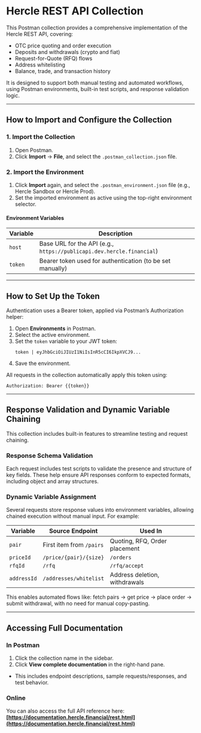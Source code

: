 # Hercle REST API Collection

This Postman collection provides a comprehensive implementation of the Hercle REST API, covering:

- OTC price quoting and order execution  
- Deposits and withdrawals (crypto and fiat)  
- Request-for-Quote (RFQ) flows  
- Address whitelisting  
- Balance, trade, and transaction history

It is designed to support both manual testing and automated workflows, using Postman environments, built-in test scripts, and response validation logic.

---

## How to Import and Configure the Collection

### 1. Import the Collection
1. Open Postman.
2. Click **Import** → **File**, and select the `.postman_collection.json` file.

### 2. Import the Environment
1. Click **Import** again, and select the `.postman_environment.json` file (e.g., Hercle Sandbox or Hercle Prod).
2. Set the imported environment as active using the top-right environment selector.

#### Environment Variables

| Variable | Description                                                       |
|----------|-------------------------------------------------------------------|
| `host`   | Base URL for the API (e.g., `https://publicapi.dev.hercle.financial`) |
| `token`  | Bearer token used for authentication (to be set manually)         |

---

## How to Set Up the Token

Authentication uses a Bearer token, applied via Postman’s Authorization helper:

1. Open **Environments** in Postman.
2. Select the active environment.
3. Set the `token` variable to your JWT token:
   ```
   token | eyJhbGciOiJIUzI1NiIsInR5cCI6IkpXVCJ9...
   ```
4. Save the environment.

All requests in the collection automatically apply this token using:
```
Authorization: Bearer {{token}}
```

---

## Response Validation and Dynamic Variable Chaining

This collection includes built-in features to streamline testing and request chaining.

### Response Schema Validation
Each request includes test scripts to validate the presence and structure of key fields. These help ensure API responses conform to expected formats, including object and array structures.

### Dynamic Variable Assignment
Several requests store response values into environment variables, allowing chained execution without manual input. For example:

| Variable    | Source Endpoint                   | Used In                         |
|-------------|------------------------------------|----------------------------------|
| `pair`      | First item from `/pairs`           | Quoting, RFQ, Order placement    |
| `priceId`   | `/price/{pair}/{size}`             | `/orders`                        |
| `rfqId`     | `/rfq`                             | `/rfq/accept`                    |
| `addressId` | `/addresses/whitelist`             | Address deletion, withdrawals    |

This enables automated flows like: fetch pairs → get price → place order → submit withdrawal, with no need for manual copy-pasting.

---

## Accessing Full Documentation

### In Postman
1. Click the collection name in the sidebar.
2. Click **View complete documentation** in the right-hand pane.
- This includes endpoint descriptions, sample requests/responses, and test behavior.

### Online
You can also access the full API reference here:  
**[https://documentation.hercle.financial/rest.html](https://documentation.hercle.financial/rest.html)**


